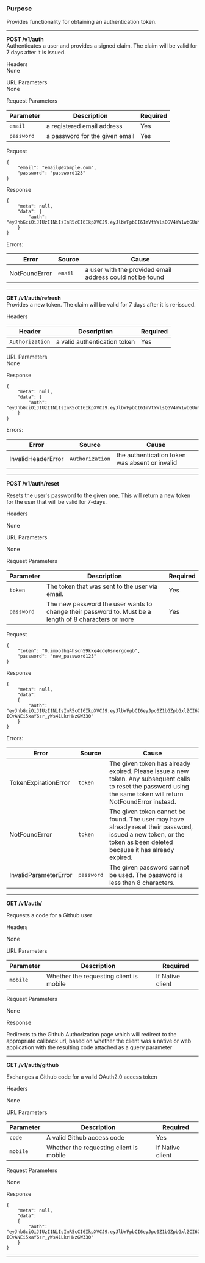 ### Purpose

Provides functionality for obtaining an authentication token.

---

**POST /v1/auth** <br />
Authenticates a user and provides a signed claim. The claim will be valid for 7 days after it is issued.

Headers <br />
None

URL Parameters <br />
None

Request Parameters <br />

| Parameter        | Description           | Required  |
| ---------------- | --------------------- | --------- |
| `email` | a registered email address | Yes |
| `password` | a password for the given email | Yes |

Request
```
{
	"email": "email@example.com",
	"password": "password123"
}
```

Response
```
{
	"meta": null,
	"data": {
		"auth": "eyJhbGciOiJIUzI1NiIsInR5cCI6IkpXVCJ9.eyJlbWFpbCI6ImVtYWlsQGV4YW1wbGUuY29tIiwicm9sZSI6IkhBQ0tFUiIsImlhdCI6MTQ2NjMxNDI1OCwiZXhwIjoxNDY2OTE5MDU4LCJzdWIiOiIxIn0.2DgozaTLMu1pz7Z6rpSSBNGp_bqE50sMukGM9EcHZ38"
	}
}
```

Errors: <br>

| Error        | Source | Cause  |
| ------------ | ------ | ------ |
| NotFoundError | `email` | a user with the provided email address could not be found |

---

**GET /v1/auth/refresh** <br />
Provides a new token. The claim will be valid for 7 days after it is re-issued.

Headers <br />

| Header        | Description           | Required  |
| ------------- | --------------------- | --------- |
| `Authorization` | a valid authentication token | Yes |

URL Parameters <br />
None

Response
```
{
	"meta": null,
	"data": {
		"auth": "eyJhbGciOiJIUzI1NiIsInR5cCI6IkpXVCJ9.eyJlbWFpbCI6ImVtYWlsQGV4YW1wbGUuY29tIiwicm9sZSI6IkhBQ0tFUiIsImlhdCI6MTQ2NjMxNDI1OCwiZXhwIjoxNDY2OTE5MDU4LCJzdWIiOiIxIn0.2DgozaTLMu1pz7Z6rpSSBNGp_bqE50sMukGM9EcHZ38"
	}
}
```

Errors: <br>

| Error        | Source | Cause  |
| ------------ | ------ | ------ |
| InvalidHeaderError | `Authorization` | the authentication token was absent or invalid |

---

**POST /v1/auth/reset**

Resets the user's password to the given one. This will return a new token for the user that will be valid for 7-days.

Headers

None

URL Parameters

None

Request Parameters

| Parameter  | Description                                                                                           | Required |
|------------|-------------------------------------------------------------------------------------------------------|----------|
| `token`    | The token that was sent to the user via email.                                                        | Yes      |
| `password` | The new password the user wants to change their password to. Must be a length of 8 characters or more | Yes      |


Request

```
{
    "token": "0.imoolhq4hscn59kkq4cdq6srergcogb",
    "password": "new_password123"
}
```

Response

```
{
    "meta": null,
    "data":
    {
        "auth": "eyJhbGciOiJIUzI1NiIsInR5cCI6IkpXVCJ9.eyJlbWFpbCI6eyJpc0Z1bGZpbGxlZCI6ZmFsc2UsImlzUmVqZWN0ZWQiOmZhbHNlfSwicm9sZSI6eyJpc0Z1bGZpbGxlZCI6ZmFsc2UsImlzUmVqZWN0ZWQiOmZhbHNlfSwiaWF0IjoxNDY5NzM3NjE5LCJleHAiOjE0NzAzNDI0MTksInN1YiI6IltvYmplY3QgUHJvbWlzZV0ifQ.Ftnw9niIg_g-ICvANEi5xaY6zr_yWs41LkrHNzGW330"
    }
}
```

Errors:

| Error                 | Source     | Cause                                                                                                                                                             |
|-----------------------|------------|-------------------------------------------------------------------------------------------------------------------------------------------------------------------|
| TokenExpirationError  | `token`    | The given token has already expired. Please issue a new token. Any subsequent calls to reset the password using the same token will return NotFoundError instead. |
| NotFoundError         | `token`    | The given token cannot be found. The user may have already reset their password, issued a new token, or the token as been deleted because it has already expired. |
| InvalidParameterError | `password` | The given password cannot be used. The password is less than 8 characters.                                                                                        |

---

**GET /v1/auth/**

Requests a code for a Github user

Headers

None

URL Parameters

| Parameter  | Description                                                                                           | Required |
|------------|-------------------------------------------------------------------------------------------------------|----------|
| `mobile`   | Whether the requesting client is mobile                                                               | If Native client |

Request Parameters

None

Response

Redirects to the Github Authorization page which will redirect to the appropriate callback url, based on whether the client was a native or web application with the resulting code attached as a query parameter

---

**GET /v1/auth/github**

Exchanges a Github code for a valid OAuth2.0 access token

Headers

None

URL Parameters

| Parameter  | Description                                                                                           | Required |
|------------|-------------------------------------------------------------------------------------------------------|----------|
| `code`     | A valid Github access code                                                                            | Yes      |
| `mobile`   | Whether the requesting client is mobile                                                               | If Native client |

Request Parameters

None

Response

```
{
    "meta": null,
    "data":
    {
        "auth": "eyJhbGciOiJIUzI1NiIsInR5cCI6IkpXVCJ9.eyJlbWFpbCI6eyJpc0Z1bGZpbGxlZCI6ZmFsc2UsImlzUmVqZWN0ZWQiOmZhbHNlfSwicm9sZSI6eyJpc0Z1bGZpbGxlZCI6ZmFsc2UsImlzUmVqZWN0ZWQiOmZhbHNlfSwiaWF0IjoxNDY5NzM3NjE5LCJleHAiOjE0NzAzNDI0MTksInN1YiI6IltvYmplY3QgUHJvbWlzZV0ifQ.Ftnw9niIg_g-ICvANEi5xaY6zr_yWs41LkrHNzGW330"
    }
}
```

---
